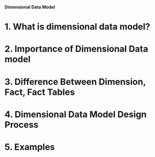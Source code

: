 **Dimensional Data Model**
# 1. What is dimensional data model?
# 2. Importance of Dimensional Data model
# 3. Difference Between Dimension, Fact, Fact Tables
# 4. Dimensional Data Model Design Process
# 5. Examples 
